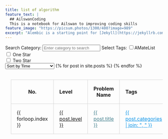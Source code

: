 ```yaml
---
title: list of algorithm
feature_text: |
  ## AilswanCoding
  This is a notebook for Ailswan to improving coding skills
feature_image: "https://picsum.photos/1300/400?image=989"
excerpt: "Alembic is a starting point for [Jekyll](https://jekyllrb.com/) projects. Rather than starting from scratch, this boilerplate is designed to get the ball rolling immediately. Install it, configure it, tweak it, push it."
---
```

<div class="tag-filter">
    <label for="searchCategory">Search Category:</label>
    <input type="text" id="searchCategory" placeholder="Enter category to search">
    <label>Select Tags:</label>
    <input type="checkbox" name="tags" value="AMateList">AMateList
    <br>
    <input type="checkbox" id="oneStarCheckbox"> One Star
    <br>
    <input type="checkbox" id="twoStarCheckbox"> Two Star
    <br>
    <!-- <label>Enter Tags:</label>
    <input type="text" id="manualTagInput" placeholder="Enter tag"> -->
</div>

<select id="sortDropdown">
    <option value="time">Sort by Time</option>
    <option value="level">Sort by Level</option>
    <option value="problemName">Sort by Problem Name</option>
    <option value="category">Sort by Category</option>
    <option value="status">Sort by Status</option>
</select>

<table style="border-collapse: collapse; width: 100%; padding: 18px;">
  <thead>
    <tr>
      <th style="text-align:center; border: 1px solid lightgrey; padding: 18px;">No.</th>
      <th style="text-align:left; border: 1px solid lightgrey; padding: 18px;">Level</th>
      <th style="text-align:center; border: 1px solid lightgrey; padding: 18px;">Problem Name</th>
      <th style="text-align:left; border: 1px solid lightgrey; padding: 18px;">Tags</th>
      <th style="text-align:left; border: 1px solid lightgrey; padding: 18px;">Category</th>
      <th style="text-align:left; border: 1px solid lightgrey; padding: 18px;">Status</th>
    </tr>
  </thead>
  <tbody>
    {% for post in site.posts %}
    <tr data-time="{{ post.feature_text | slice: -12, 10 | date: '%Y-%m-%d' }}" data-tags="{{ post.categories | join: ',' }}">
        <td style="border: 1px solid lightgrey; padding: 18px;">{{ forloop.index }}</td>
        <td style="border: 1px solid lightgrey; padding: 18px;">
          <a href="{{ post.url }}" 
             style="{% if post.level == 'hard' %}color: #f44336;{% elsif post.level == 'medium' %}color: #f68140;{% endif %}">
             {{ post.level }}
          </a>
        </td>
        <td style="border: 1px solid lightgrey; padding: 18px;"><a href="{{ post.url }}"  style="color: #45818e" >{{ post.title }}</a></td>
        <td style="border: 1px solid lightgrey; padding: 18px;"><a href="{{ post.url }}" style="color: #0d94e7;">{{ post.categories | join: ", " }}</a></td>
        <td style="border: 1px solid lightgrey; padding: 18px;">{{ post.category }}</td>
        <td style="border: 1px solid lightgrey; padding: 18px;">{{ post.status }}</td>
    </tr>
    {% endfor %}
  </tbody>
</table>

<!-- JavaScript for sorting and filtering -->
<script>
document.getElementById('sortDropdown').addEventListener('change', function() {
    var sortingMethod = this.value;
    var tbody = document.querySelector('table tbody');
    var rows = Array.prototype.slice.call(tbody.querySelectorAll('tr'));  // Select all rows in the tbody
    
    rows.sort(function(a, b) {
        switch(sortingMethod) {
            case 'time':
                var dateA = new Date(a.getAttribute('data-time'));
                var dateB = new Date(b.getAttribute('data-time'));
                return dateB - dateA;  // We are sorting in descending order for newer posts to appear first.
            case 'level':
                return a.querySelector('td:nth-child(2)').textContent.localeCompare(b.querySelector('td:nth-child(2)').textContent);
            case 'problemName':
                return a.querySelector('td:nth-child(3)').textContent.localeCompare(b.querySelector('td:nth-child(3)').textContent);
        }
    });

    rows.forEach(function(row) {
        tbody.appendChild(row);
    });
});

document.querySelectorAll('.tag-filter input[type="checkbox"]').forEach(function(checkbox) {
    checkbox.addEventListener('change', function() {
        filterTable();
    });
});

document.getElementById('manualTagInput').addEventListener('input', function() {
    filterTable();
});

function normalizeString(str) {
    return str.toLowerCase().replace(/\s+/g, '');
}

function filterTable() {
    var checkboxes = document.querySelectorAll('.tag-filter input[type="checkbox"]');
    var selectedTags = Array.from(checkboxes).filter(function(checkbox) {
        return checkbox.checked;
    }).map(function(checkbox) {
        return normalizeString(checkbox.value);
    });

    var manualTag = normalizeString(document.getElementById('manualTagInput').value.trim());
    if (manualTag) {
        selectedTags.push(manualTag);
    }

    // console.log('Selected Tags:', selectedTags);  // Debugging: check selected tags

    var rows = document.querySelectorAll('table tbody tr');
    rows.forEach(function(row) {
        var tags = row.getAttribute('data-tags');
        if (tags) {
            tags = tags.split(',').map(normalizeString);
            //console.log('Row Tags:', tags);  // Debugging: check tags of each row
            var showRow = selectedTags.every(function(tag) {
                return tags.some(function(rowTag) {
                    return rowTag.includes(tag);
                });
            });
            //console.log('Show Row:', showRow);  // Debugging: check if the row should be shown
            row.style.display = showRow ? '' : 'none';
        } else {
            row.style.display = 'none';
        }
    });

    document.getElementById('searchCategory').addEventListener('input', function() {
        var query = normalizeString(this.value);
        filterTable(query);
    });

    function filterTable(query) {
        var checkboxes = document.querySelectorAll('.tag-filter input[type="checkbox"]');
        var selectedTags = Array.from(checkboxes).filter(function(checkbox) {
            return checkbox.checked;
        }).map(function(checkbox) {
            return normalizeString(checkbox.value);
        });

        var manualTag = normalizeString(document.getElementById('manualTagInput').value.trim());
        if (manualTag) {
            selectedTags.push(manualTag);
        }

        var rows = document.querySelectorAll('table tbody tr');
        rows.forEach(function(row) {
            var tags = row.getAttribute('data-tags');
            var category = normalizeString(row.querySelector('td:nth-child(5)').textContent);

            if (tags) {
                tags = tags.split(',').map(normalizeString);
                var showRow = selectedTags.every(function(tag) {
                    return tags.some(function(rowTag) {
                        return rowTag.includes(tag);
                    });
                });

                // If there's a query, match it against the category
                if (query && !category.includes(query)) {
                    showRow = false;
                }

                row.style.display = showRow ? '' : 'none';
            } else {
                row.style.display = 'none';
            }
        });
    }

    function normalizeString(str) {
        return str.toLowerCase().replace(/\s+/g, '');
    }
    rows.sort(function(a, b) {
        switch(sortingMethod) {
            case 'time':
                var dateA = new Date(a.getAttribute('data-time'));
                var dateB = new Date(b.getAttribute('data-time'));
                return dateB - dateA;
            case 'level':
                return a.querySelector('td:nth-child(2)').textContent.localeCompare(b.querySelector('td:nth-child(2)').textContent);
            case 'problemName':
                return a.querySelector('td:nth-child(3)').textContent.localeCompare(b.querySelector('td:nth-child(3)').textContent);
            case 'category':
                return a.querySelector('td:nth-child(5)').textContent.localeCompare(b.querySelector('td:nth-child(5)').textContent);
            case 'status':
                return a.querySelector('td:nth-child(6)').textContent.localeCompare(b.querySelector('td:nth-child(6)').textContent);
        }
    });
    
}
</script>
